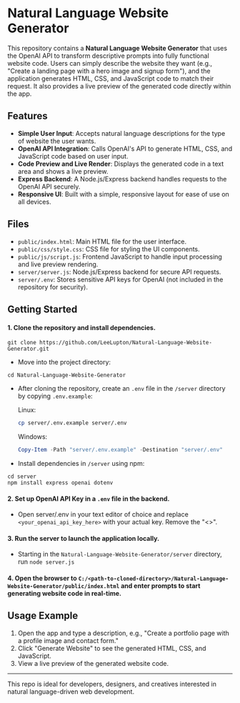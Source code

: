 # Natural Language Website Generator

This repository contains a **Natural Language Website Generator** that uses the OpenAI API to transform descriptive prompts into fully functional website code. Users can simply describe the website they want (e.g., "Create a landing page with a hero image and signup form"), and the application generates HTML, CSS, and JavaScript code to match their request. It also provides a live preview of the generated code directly within the app.

## Features

- **Simple User Input**: Accepts natural language descriptions for the type of website the user wants.
- **OpenAI API Integration**: Calls OpenAI's API to generate HTML, CSS, and JavaScript code based on user input.
- **Code Preview and Live Render**: Displays the generated code in a text area and shows a live preview.
- **Express Backend**: A Node.js/Express backend handles requests to the OpenAI API securely.
- **Responsive UI**: Built with a simple, responsive layout for ease of use on all devices.

## Files

- `public/index.html`: Main HTML file for the user interface.
- `public/css/style.css`: CSS file for styling the UI components.
- `public/js/script.js`: Frontend JavaScript to handle input processing and live preview rendering.
- `server/server.js`: Node.js/Express backend for secure API requests.
- `server/.env`: Stores sensitive API keys for OpenAI (not included in the repository for security).

## Getting Started

#### 1. **Clone the repository** and install dependencies.

   ```git
   git clone https://github.com/LeeLupton/Natural-Language-Website-Generator.git
   ```

   - Move into the project directory:
   
   ```
   cd Natural-Language-Website-Generator
   ```

   - After cloning the repository, create an `.env` file in the `/server` directory by copying `.env.example`:
  
     Linux:
     ```bash
     cp server/.env.example server/.env
     ```
  
     Windows:
     ```PowerShell
     Copy-Item -Path "server/.env.example" -Destination "server/.env"
     ```
  
  - Install dependencies in `/server` using npm:
  ```npm
  cd server
  npm install express openai dotenv
  ```
  
#### 2. **Set up OpenAI API Key** in a `.env` file in the backend.
   - Open server/.env in your text editor of choice and replace `<your_openai_api_key_here>` with your actual key. Remove the "<>".

#### 3. **Run the server** to launch the application locally.
   - Starting in the `Natural-Language-Website-Generator/server` directory, run `node server.js`

#### 4. Open the browser to `C:/<path-to-cloned-directory>/Natural-Language-Website-Generator/public/index.html` and enter prompts to start generating website code in real-time.

## Usage Example

1. Open the app and type a description, e.g., "Create a portfolio page with a profile image and contact form."
2. Click "Generate Website" to see the generated HTML, CSS, and JavaScript.
3. View a live preview of the generated website code.

---

This repo is ideal for developers, designers, and creatives interested in natural language-driven web development.
